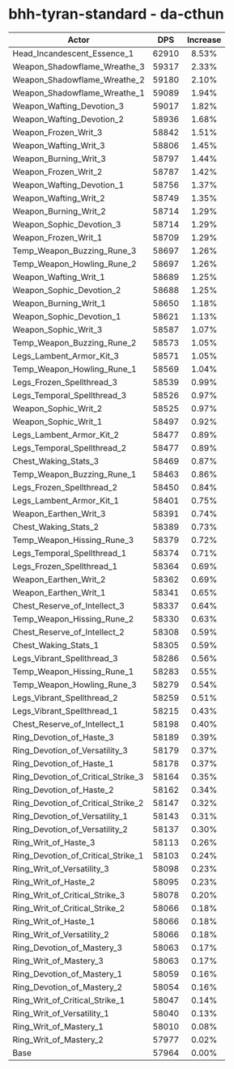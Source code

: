 # bhh-tyran-standard - da-cthun
| Actor | DPS | Increase |
|---|:---:|:---:|
|Head_Incandescent_Essence_1|62910|8.53%|
|Weapon_Shadowflame_Wreathe_3|59317|2.33%|
|Weapon_Shadowflame_Wreathe_2|59180|2.10%|
|Weapon_Shadowflame_Wreathe_1|59089|1.94%|
|Weapon_Wafting_Devotion_3|59017|1.82%|
|Weapon_Wafting_Devotion_2|58936|1.68%|
|Weapon_Frozen_Writ_3|58842|1.51%|
|Weapon_Wafting_Writ_3|58806|1.45%|
|Weapon_Burning_Writ_3|58797|1.44%|
|Weapon_Frozen_Writ_2|58787|1.42%|
|Weapon_Wafting_Devotion_1|58756|1.37%|
|Weapon_Wafting_Writ_2|58749|1.35%|
|Weapon_Burning_Writ_2|58714|1.29%|
|Weapon_Sophic_Devotion_3|58714|1.29%|
|Weapon_Frozen_Writ_1|58709|1.29%|
|Temp_Weapon_Buzzing_Rune_3|58697|1.26%|
|Temp_Weapon_Howling_Rune_2|58697|1.26%|
|Weapon_Wafting_Writ_1|58689|1.25%|
|Weapon_Sophic_Devotion_2|58688|1.25%|
|Weapon_Burning_Writ_1|58650|1.18%|
|Weapon_Sophic_Devotion_1|58621|1.13%|
|Weapon_Sophic_Writ_3|58587|1.07%|
|Temp_Weapon_Buzzing_Rune_2|58573|1.05%|
|Legs_Lambent_Armor_Kit_3|58571|1.05%|
|Temp_Weapon_Howling_Rune_1|58569|1.04%|
|Legs_Frozen_Spellthread_3|58539|0.99%|
|Legs_Temporal_Spellthread_3|58526|0.97%|
|Weapon_Sophic_Writ_2|58525|0.97%|
|Weapon_Sophic_Writ_1|58497|0.92%|
|Legs_Lambent_Armor_Kit_2|58477|0.89%|
|Legs_Temporal_Spellthread_2|58477|0.89%|
|Chest_Waking_Stats_3|58469|0.87%|
|Temp_Weapon_Buzzing_Rune_1|58463|0.86%|
|Legs_Frozen_Spellthread_2|58450|0.84%|
|Legs_Lambent_Armor_Kit_1|58401|0.75%|
|Weapon_Earthen_Writ_3|58391|0.74%|
|Chest_Waking_Stats_2|58389|0.73%|
|Temp_Weapon_Hissing_Rune_3|58379|0.72%|
|Legs_Temporal_Spellthread_1|58374|0.71%|
|Legs_Frozen_Spellthread_1|58364|0.69%|
|Weapon_Earthen_Writ_2|58362|0.69%|
|Weapon_Earthen_Writ_1|58341|0.65%|
|Chest_Reserve_of_Intellect_3|58337|0.64%|
|Temp_Weapon_Hissing_Rune_2|58330|0.63%|
|Chest_Reserve_of_Intellect_2|58308|0.59%|
|Chest_Waking_Stats_1|58305|0.59%|
|Legs_Vibrant_Spellthread_3|58286|0.56%|
|Temp_Weapon_Hissing_Rune_1|58283|0.55%|
|Temp_Weapon_Howling_Rune_3|58279|0.54%|
|Legs_Vibrant_Spellthread_2|58259|0.51%|
|Legs_Vibrant_Spellthread_1|58215|0.43%|
|Chest_Reserve_of_Intellect_1|58198|0.40%|
|Ring_Devotion_of_Haste_3|58189|0.39%|
|Ring_Devotion_of_Versatility_3|58179|0.37%|
|Ring_Devotion_of_Haste_1|58178|0.37%|
|Ring_Devotion_of_Critical_Strike_3|58164|0.35%|
|Ring_Devotion_of_Haste_2|58162|0.34%|
|Ring_Devotion_of_Critical_Strike_2|58147|0.32%|
|Ring_Devotion_of_Versatility_1|58143|0.31%|
|Ring_Devotion_of_Versatility_2|58137|0.30%|
|Ring_Writ_of_Haste_3|58113|0.26%|
|Ring_Devotion_of_Critical_Strike_1|58103|0.24%|
|Ring_Writ_of_Versatility_3|58098|0.23%|
|Ring_Writ_of_Haste_2|58095|0.23%|
|Ring_Writ_of_Critical_Strike_3|58078|0.20%|
|Ring_Writ_of_Critical_Strike_2|58066|0.18%|
|Ring_Writ_of_Haste_1|58066|0.18%|
|Ring_Writ_of_Versatility_2|58066|0.18%|
|Ring_Devotion_of_Mastery_3|58063|0.17%|
|Ring_Writ_of_Mastery_3|58063|0.17%|
|Ring_Devotion_of_Mastery_1|58059|0.16%|
|Ring_Devotion_of_Mastery_2|58054|0.16%|
|Ring_Writ_of_Critical_Strike_1|58047|0.14%|
|Ring_Writ_of_Versatility_1|58040|0.13%|
|Ring_Writ_of_Mastery_1|58010|0.08%|
|Ring_Writ_of_Mastery_2|57977|0.02%|
|Base|57964|0.00%|
